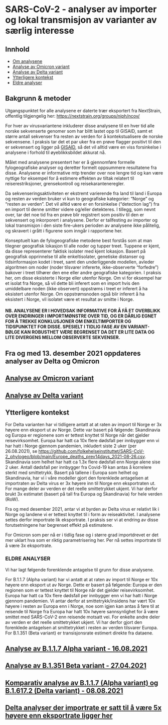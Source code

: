 
# SARS-CoV-2 - analyser av importer og lokal transmisjon av varianter av særlig interesse

## Innhold

-   [Om analysene](#bakgrunn-&-metoder)
-   [Analyse av Omicron variant](#analyse-av-omicron-variant)
-   [Analyse av Delta variant](#analyse-av-delta-variant)
-   [Ytterligere kontekst](#ytterligere-kontekst)
-   [Eldre analyser](#eldre-analyser)

## Bakgrunn & metoder

Utgangspunktet for alle analysene er daterte trær eksportert fra
NextStrain, offentlig tilgjengelig her:
<https://nextstrain.org/groups/niph/ncov/>

For hver av virusvariantene inkluderer disse analysene til en hver tid
alle norske sekvenserte genomer som har blitt lastet opp til GISAID,
samt et større antall sekvenser fra resten av verden for å
kontekstualisere de norske sekvensene. I praksis tar det et par uker fra
en prøve flagger positivt til den er sekvensert og ligger på
[GISAID](https://www.gisaid.org/), så det vil alltid være en viss
forsinkelse i analysene i forhold til øyeblikksbildet akkurat nå.

Målet med analysene presentert her er å gjennomføre formelle
fylogeografiske analyser og deretter formelt oppsummere resultatene fra
disse. Analysene er informative mtp trender over noe lengre tid og kan
være nyttige for eksempel for å estimere effekten av tiltak relatert til
reiserestriksjoner, grensekontroll og reisekaranteneregler.

Da sekvenseringsaktiviteten er ekstremt varierende fra land til land i
Europa og resten av verden bruker vi kun to geografiske kategorier:
“Norge” og “resten av verden”. Det vil alltid være er en forsinkelse
(“detection lag”) fra en import til denne smitter videre og/eller
detekteres. I tillegg, som nevnt over, tar det noe tid fra en prøve blir
registrert som positiv til den er sekvensert og inkorporert i analysene.
Derfor er tallfesting av importer og lokal transmisjon i den siste
fire-ukers perioden av analysene ikke pålitelig, og skravert i grått i
figurene som inngår i rapportene her.

Konseptuelt kan de fylogeografiske metodene best forstås som at man
tilegner geografisk lokasjon til alle noder og tupper treet. Tuppene er
kjent, da disse representerer faktisk isolater med kjent lokasjon.
Basert på geografisk opprinnelse til alle enkeltisolater, genetiske
distanser og tidsinformasjon kodet i treet, samt den underliggende
modellen, avleder algoritmen om noder (noder tilsvarer infererte,
ikke-observerte “forfedre”) bakover i treet tilhører den ene eller andre
geografiske kategorien. I praksis her, om disse eksisterte i Norge eller
utenfor Norge. Om vi for eksempel har et isolat fra Norge, så vil dette
bli inferert som en import hvis den umiddelbare noden (ikke observert)
oppstrøms i treet er inferert å ha eksistert utenfor Norge. Om
oppstrømsnoden også blir inferert å ha eksistert i Norge, vil isolatet
være et resultat av smitte i Norge.

#### NB. ANALYSENE ER I HOVEDSAK INFORMATIVE FOR Å FÅ ET OVERBLIKK OVER ENDRINGER I IMPORTMØNSTRE OVER TID, OG ER DÅRLIG EGNET FOR Å TREKKE KONKLUSJONER OM ENKELTIMPORTER OG TIDSPUNKTET FOR DISSE. SPESIELT I TIDLIG FASE AV EN VARIANT-BØLGE KAN ROBUSTHET VÆRE BEGRENSET DA DET ER LITE DATA OG LITE DIVERGENS MELLOM OBSERVERTE SEKVENSER.

## Fra og med 13. desember 2021 oppdateres analyser av Delta og Omicron

## [Analyse av Omicron variant](https://github.com/folkehelseinstituttet/SARS-CoV-2_phylogeo/blob/main/Omicron/01_Mapping_Omicron.md)

## [Analyse av Delta variant](https://github.com/folkehelseinstituttet/SARS-CoV-2_phylogeo/blob/main/Delta/Delta_equal_rates.md)

## Ytterligere kontekst

For Delta varianten har vi tidligere antatt at at raten av import til
Norge er 3x høyere enn eksport ut av Norge. Dette var basert på
følgende: Skandinavia og Europa er regionene som er tettest knyttet til
Norge når det gjelder reisevirksomhet. Europa har hatt ca 10x flere
dødsfall per innbygger enn vi har hatt i Norge gjennom pandemien,
inkludert siste 2 uker (per 26.08.2021), se
<https://github.com/folkehelseinstituttet/SARS-CoV-2_phylogeo/blob/main/Europe_deaths_prev14days_2021-08-26.csv>.
Skandinavia som helhet har hatt ca 1.3x flere dødsfall enn Norge alene
sise 2 uker. Antall dødsfall per innbygger fra Covid-19 kan antas å
korrelere sterkt med smittetrykk. Basert på tallene i Europa som helhet
og Skandinavia, har vi i våre modeller gjort den forenklede antagelsen
at importraten av Delta virus er 3x høyere inn til Norge enn
eksportraten ut. For mange deler av verden er det reelle smittetrykket
ukjent. Vi har derfor brukt 3x estimatet (basert på tall fra Europa og
Skandinavia) for hele verden (RoW).

Fra og med desember 2021, antar vi at byrden av Delta virus er relativt
lik i Norge og landene vi er tettest knyttet til i form av
reiseaktivitet. I analysene settes derfor importrate lik eksportrate. I
praksis ser vi at endring av disse forutsetningene har begrenset effekt
på estimatene.

For Omicron som per nå er i tidlig fase og i større grad importdrevet er
det mer uklart hva som er riktig parametrisering her. Per nå settes
importrate til å være 3x eksportrate.

### ELDRE ANALYSER

Vi har lagt følgende forenklende antagelse til grunn for disse
analysene.

For B.1.1.7 (Alpha variant) har vi antatt at at raten av import til
Norge er 10x høyere enn eksport ut av Norge. Dette er basert på
følgende: Europa er den regionen som er tettest knyttet til Norge når
det gjelder reisevirksomhet. Europa har hatt ca 10x flere dødsfall per
innbygger enn vi har hatt i Norge gjennom pandemien. Vi antar derfor at
smittetrykk/insidens har vært 10x høyere i resten av Europa enn i Norge,
noe som igjen kan antas å føre til at reisende til Norge fra Europa har
hatt 10x høyere sannsynlighet for å være smittet med SARS-CoV-2 enn
reisende motsatt vei. For enkelte andre deler av verden er det reelle
smittetrykket ukjent. Vi har derfor gjort den forenklede antagelsen at
smittetrykket i resten av verden tilsvarer Europa. For B.1.351 (Beta
variant) er transisjonsrate estimert direkte fra dataene.

## [Analyse av B.1.1.7 Alpha variant - 16.08.2021](https://github.com/folkehelseinstituttet/SARS-CoV-2_phylogeo/blob/main/old_stuff/UK_results.md)

## [Analyse av B.1.351 Beta variant - 27.04.2021](https://github.com/folkehelseinstituttet/SARS-CoV-2_phylogeo/blob/main/old_stuff/Southafrican_results.md)

## [Komparativ analyse av B.1.1.7 (Alpha variant) og B.1.617.2 (Delta variant) - 08.08.2021](https://github.com/folkehelseinstituttet/SARS-CoV-2_phylogeo/blob/main/old_stuff/alpha_vs_delta.md)

## [Delta analyser der importrate er satt til å være 5x høyere enn eksportrate ligger her](https://github.com/folkehelseinstituttet/SARS-CoV-2_phylogeo/blob/main/Delta_5x_in_vs_out.md)

